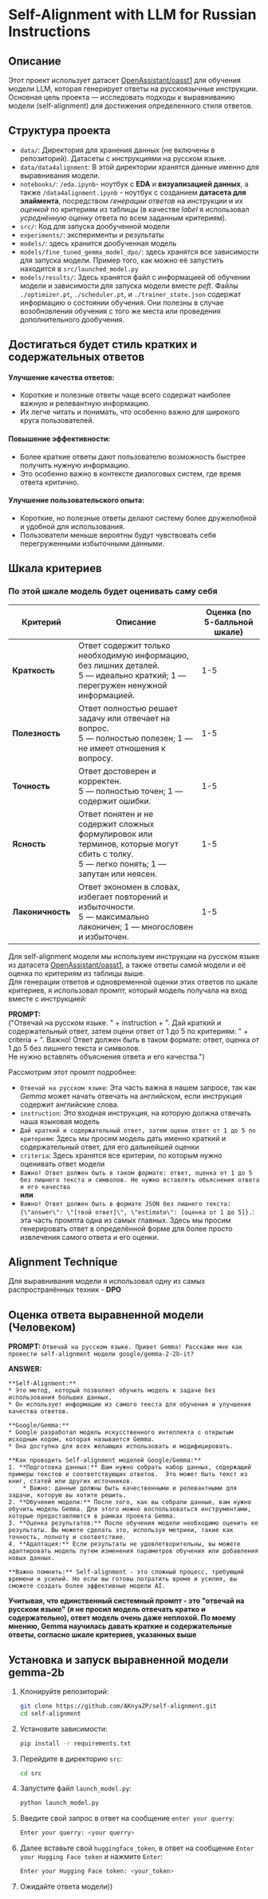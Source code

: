 # Self-Alignment with LLM for Russian Instructions

## Описание
Этот проект использует датасет  <a href='https://huggingface.co/datasets/OpenAssistant/oasst1'>OpenAssistant/oasst1</a> для обучения модели LLM, которая генерирует ответы на русскоязычные инструкции. Основная цель проекта — исследовать подходы к выравниванию модели (self-alignment) для достижения определенного стиля ответов.


## Структура проекта
- `data/`: Директория для хранения данных (не включены в репозиторий). Датасеты с инструкциями на русском языке.
- `data/data4alignment`: В этой директории хранятся данные именно для выравнивания модели. 
- `notebooks/`:  `/eda.ipynb`- ноутбук с **EDA** и **визуализацией данных**, а также `/data4alignment.ipynb` - ноутбук с созданием **датасета для элаймента**, посредством *генерации ответов* на инструкции и их *оценкой* по критериям из таблицы (в качестве *label* я использовал *усреднённую оценку* ответа по всем заданным критериям).
- `src/`: Код для запуска дообученной модели
- `experiments/`: эксперименты и результаты
- `models/`: здесь хранится дообученная модель
- `models/fine_tuned_gemma_model_dpo/`: здесь хранятся все зависимости для запуска модели. Пример того, как можно её запустить находится в `src/launched_model.py`
- `models/results/`: Здесь хранятся файл с информацией об обучении модели и зависимости для запуска модели вместе *peft*. Файлы `./optimizer.pt`, `./scheduler.pt`, и `./trainer_state.json` содержат информацию о состоянии обучения. Они полезны в случае возобновления обучения с того же места или проведения дополнительного дообучения.


## Достигаться будет стиль кратких и содержательных ответов

#### Улучшение качества ответов:
* Короткие и полезные ответы чаще всего содержат наиболее важную и релевантную информацию.
* Их легче читать и понимать, что особенно важно для широкого круга пользователей.
#### Повышение эффективности:
* Более краткие ответы дают пользователю возможность быстрее получить нужную информацию.
* Это особенно важно в контексте диалоговых систем, где время ответа критично.
#### Улучшение пользовательского опыта:
* Короткие, но полезные ответы делают систему более дружелюбной и удобной для использования.
* Пользователи меньше вероятны будут чувствовать себя перегруженными избыточными данными.


## Шкала критериев  
### По этой шкале модель будет оценивать саму себя 

| Критерий      | Описание                                                                                                                                  | Оценка (по 5-балльной шкале) |
|---------------|--------------------------------------------------------------------------------------------------------------------------------------------|-------------------------------|
| **Краткость** | Ответ содержит только необходимую информацию, без лишних деталей. <br> 5 — идеально краткий; 1 — перегружен ненужной информацией.           | 1-5                           |
| **Полезность**| Ответ полностью решает задачу или отвечает на вопрос. <br> 5 — полностью полезен; 1 — не имеет отношения к вопросу.                         | 1-5                           |
| **Точность**  | Ответ достоверен и корректен. <br> 5 — полностью точен; 1 — содержит ошибки.                                                               | 1-5                           |
| **Ясность**   | Ответ понятен и не содержит сложных формулировок или терминов, которые могут сбить с толку. <br> 5 — легко понять; 1 — запутан или неясен. | 1-5                           |
| **Лаконичность**| Ответ экономен в словах, избегает повторений и избыточности. <br> 5 — максимально лаконичен; 1 — многословен и избыточен.                  | 1-5                           |  

Для self-alignment модели мы используем инструкции на русском языке из датасета <a href='https://huggingface.co/datasets/OpenAssistant/oasst1'>OpenAssistant/oasst1</a>, а также ответы самой модели и её оценка по критериям из таблицы выше.  
Для генерации ответов и одновременной оценки этих ответов по шкале критериев, я использовал промпт, который модель получала на вход вместе с инструкцией:  

**PROMPT:**  
("Отвечай на русском языке. " + instruction + ". Дай краткий и содержательный ответ, затем оцени ответ от 1 до 5 по критериям: " +  
criteria + ". Важно! Ответ должен быть в таком формате: ответ, оценка от 1 до 5 без лишнего текста и символов.  
Не нужно вставлять объяснения ответа и его качества.")  

Рассмотрим этот промпт подробнее:
* `Отвечай на русском языке`: Эта часть важна в нашем запросе, так как *Gemma* может начать отвечать на английском, если инструкция содержит английские слова.
* `instruction`: Это входная инструкция, на которую должна отвечать наша языковая модель
* `Дай краткий и содержательный ответ, затем оцени ответ от 1 до 5 по критериям`: Здесь мы просим модель дать именно краткий и содержательный ответ, для его дальнейшей оценки
* `criteria`: Здесь хранятся все критерии, по которым нужно оценивать ответ модели
* `Важно! Ответ должен быть в таком формате: ответ, оценка от 1 до 5 без лишнего текста и символов. Не нужно вставлять объяснения ответа и его качества`  
  **или**
* `Важно! Ответ должен быть в формате JSON без лишнего текста: {\"answer\": \"[твой ответ]\", \"estimate\": [оценка от 1 до 5]}.`: эта часть промпта одна из самых главных. Здесь мы просим генерировать ответ в определённой форме для более просто извлечения самого ответа и его оценки.

## Alignment Technique
Для выравнивания модели я использовал одну из самых распространённых техник - **DPO**

## Оценка ответа выравненной модели (Человеком)
**PROMPT:** `Отвечай на русском языке. Привет Gemma! Расскажи мне как провести self-alignment модели google/gemma-2-2b-it?`

**ANSWER:**  
```
**Self-Alignment:**
* Это метод, который позволяет обучить модель к задаче без использования больших данных.
* Он использует информацию из самого текста для обучения и улучшения качества ответов.
  
**Google/Gemma:**
* Google разработал модель искусственного интеллекта с открытым исходным кодом, которая называется Gemma.
* Она доступна для всех желающих использовать и модифицировать.

**Как проводить Self-аlignment моделей Google/Gemma:**
1. **Подготовка данных:** Вам нужно собрать набор данных, содержащий примеры текстов и соответствующих ответов.  Это может быть текст из книг, статей или других источников.
    * Важно: данные должны быть качественными и релевантными для задачи, которую вы хотите решить.   
2. **Обучение модели:** После того, как вы собрали данные, вам нужно обучить модель Gemma. Для этого можно воспользоваться инструментами, которые предоставляются в рамках проекта Gemma.
3. **Оценка результатов:** После обучения модели необходимо оценить ее результаты. Вы можете сделать это, используя метрики, такие как точность, полноту и соответствие.
4. **Адаптация:** Если результаты не удовлетворительны, вы можете адаптировать модель путем изменения параметров обучения или добавления новых данных.

**Важно помнить:** Self-аlignment - это сложный процесс, требующий времени и усилий. Но если вы готовы потратить время и усилия, вы сможете создать более эффективные модели AI.
```
**Учитывая, что единственный системный промпт - это "отвечай на русском языке" (я не просил модель отвечать кратко и содержательно), ответ модель очень даже неплохой. По моему мнению, Gemma научилась давать краткие и содержательные ответы, согласно шкале критериев, указанных выше** 

## Установка и запуск выравненной модели gemma-2b
1. Клонируйте репозиторий:
   ```bash
   git clone https://github.com/AKnyaZP/self-alignment.git
   cd self-alignment
   
2. Установите зависимости:
   ```bash
   pip install -r requirements.txt

3. Перейдите в директорию `src`:
   ```bash
   cd src
   
4. Запустите файл `launch_model.py`:
   ```bash
   python launch_model.py

5. Введите свой запрос в ответ на сообщение `enter your querry`:
   ```bash
   Enter your querry: <your querry>

6. Далее вставьте свой `huggingface_token`, в ответ на сообщение `Enter your Hugging Face token` и нажмите `Enter`:
   ```bash
   Enter your Hugging Face token: <your_token>

7. Ожидайте ответа модели)) 
